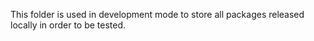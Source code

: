 This folder is used in development mode to store all packages released locally in order to be tested.
